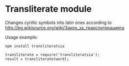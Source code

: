 # Transliterate module
Changes cyrillic symbols into latin ones according to http://bg.wikisource.org/wiki/Закон_за_транслитерацията

Usage example:
```
npm install transliteratsia
```
```
transliterate = require('transliteratsia');
result = transliterate(word);
```